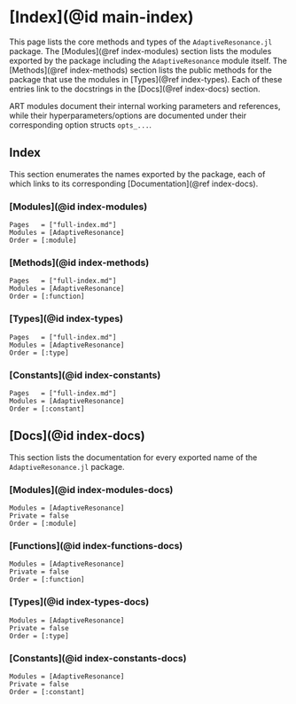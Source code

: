 # [Index](@id main-index)

This page lists the core methods and types of the `AdaptiveResonance.jl` package.
The [Modules](@ref index-modules) section lists the modules exported by the package including the `AdaptiveResonance` module itself.
The [Methods](@ref index-methods) section lists the public methods for the package that use the modules in [Types](@ref index-types).
Each of these entries link to the docstrings in the [Docs](@ref index-docs) section.

ART modules document their internal working parameters and references, while their hyperparameters/options are documented under their corresponding option structs `opts_...`.

## Index

This section enumerates the names exported by the package, each of which links to its corresponding [Documentation](@ref index-docs).

### [Modules](@id index-modules)

```@index
Pages   = ["full-index.md"]
Modules = [AdaptiveResonance]
Order = [:module]
```

### [Methods](@id index-methods)

```@index
Pages   = ["full-index.md"]
Modules = [AdaptiveResonance]
Order = [:function]
```

### [Types](@id index-types)

```@index
Pages   = ["full-index.md"]
Modules = [AdaptiveResonance]
Order = [:type]
```

### [Constants](@id index-constants)

```@index
Pages   = ["full-index.md"]
Modules = [AdaptiveResonance]
Order = [:constant]
```

## [Docs](@id index-docs)

This section lists the documentation for every exported name of the `AdaptiveResonance.jl` package.

### [Modules](@id index-modules-docs)

```@autodocs
Modules = [AdaptiveResonance]
Private = false
Order = [:module]
```

### [Functions](@id index-functions-docs)

```@autodocs
Modules = [AdaptiveResonance]
Private = false
Order = [:function]
```

### [Types](@id index-types-docs)

```@autodocs
Modules = [AdaptiveResonance]
Private = false
Order = [:type]
```

### [Constants](@id index-constants-docs)

```@autodocs
Modules = [AdaptiveResonance]
Private = false
Order = [:constant]
```
